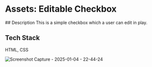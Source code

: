 <h1>Assets:  Editable Checkbox</h1>
## Description
This is a simple checkbox which a user can edit in play. 

## Tech Stack
HTML, CSS

![Screenshot Capture - 2025-01-04 - 22-44-24](https://github.com/user-attachments/assets/691a637c-5935-4f2d-85c5-30532b5bb446)
